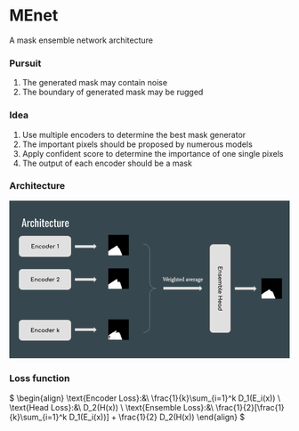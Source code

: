 # MEnet
A mask ensemble network architecture

### Pursuit

1. The generated mask may contain noise
2. The boundary of generated mask may be rugged

### Idea

1. Use multiple encoders to determine the best mask generator
2. The important pixels should be proposed by numerous models
3. Apply confident score to determine the importance of one single pixels
4. The output of each encoder should be a mask

### Architecture

![MEnet](https://github.com/DongDong-Zoez/MEnet/blob/032ed91370759446f30d1a1a3395a427bc64965c/assest/architecture.png)

### Loss function

$
\begin{align}
\text{Encoder Loss}:&\ \frac{1}{k}\sum_{i=1}^k D_1(E_i(x)) \\
\text{Head Loss}:&\ D_2(H(x)) \\
\text{Ensemble Loss}:&\ \frac{1}{2}[\frac{1}{k}\sum_{i=1}^k D_1(E_i(x))] + \frac{1}{2} D_2(H(x))
\end{align}
$


